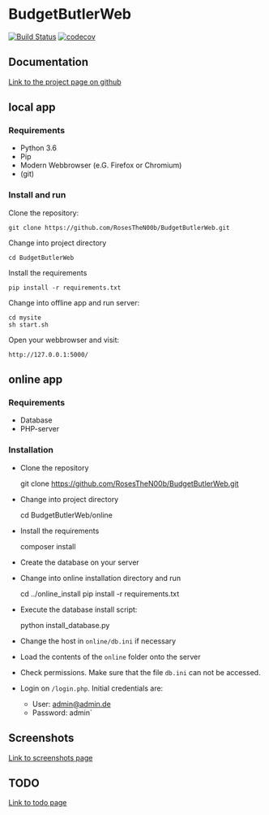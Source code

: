 # BudgetButlerWeb

[![Build Status](https://travis-ci.org/RosesTheN00b/BudgetButlerWeb.svg?branch=master)](https://travis-ci.org/RosesTheN00b/BudgetButlerWeb) [![codecov](https://codecov.io/gh/RosesTheN00b/BudgetButlerWeb/branch/master/graph/badge.svg)](https://codecov.io/gh/RosesTheN00b/BudgetButlerWeb)

## Documentation

[Link to the project page on github](https://RosesTheN00b.github.io/BudgetButlerWeb/)

## local app
### Requirements

* Python 3.6
* Pip
* Modern Webbrowser (e.G. Firefox or Chromium)
* (git)

### Install and run 
Clone the repository:

	git clone https://github.com/RosesTheN00b/BudgetButlerWeb.git

Change into project directory

	cd BudgetButlerWeb

Install the requirements

	pip install -r requirements.txt

Change into offline app and run server:

	cd mysite
	sh start.sh

Open your webbrowser and visit:

	http://127.0.0.1:5000/


## online app

### Requirements

* Database
* PHP-server

### Installation

* Clone the repository

	git clone https://github.com/RosesTheN00b/BudgetButlerWeb.git

* Change into project directory

	cd BudgetButlerWeb/online

* Install the requirements

	composer install

* Create the database on your server

* Change into online installation directory and run

    cd ../online_install
    pip install -r requirements.txt

* Execute the database install script:

    python install_database.py

* Change the host in `online/db.ini` if necessary

* Load the contents of the `online` folder onto the server

* Check permissions. Make sure that the file `db.ini` can not be accessed.

* Login on `/login.php`. Initial credentials are:
    * User: admin@admin.de 
    * Password: admin`

## Screenshots
[Link to screenshots page](docs/screenshots.md)

## TODO
[Link to todo page](docs/todo.md)


